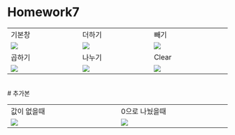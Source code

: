 # Homework7

<table>
<tr><td>기본창</td><td>더하기</td><td>빼기</td></tr>
<tr>
<td width="300px"><img src ="https://github.com/BrokenMental/Homework7/blob/master/app/pics/%EA%B8%B0%EB%B3%B8%EC%B0%BD.png?raw=true"></td>
<td width="300px"><img src = "https://github.com/BrokenMental/Homework7/blob/master/app/pics/%EB%8D%94%ED%95%98%EA%B8%B0.png?raw=true"></td>
<td width="300px"><img src = "https://github.com/BrokenMental/Homework7/blob/master/app/pics/%EB%B9%BC%EA%B8%B0.png?raw=true"></td>
<tr>
<td>곱하기</td><td>나누기</td><td>Clear</td>
</tr>
<tr>
<td width="300px"><img src= "https://github.com/BrokenMental/Homework7/blob/master/app/pics/%EA%B3%B1%ED%95%98%EA%B8%B0.png?raw=true"></td>
<td width="300px"><img src= "https://github.com/BrokenMental/Homework7/blob/master/app/pics/%EB%82%98%EB%88%84%EA%B8%B0.png?raw=true"></td>
<td width="300px"><img src= "https://github.com/BrokenMental/Homework7/blob/master/app/pics/Clear.png?raw=true"></td>
</tr>
</table>
<br>
# 추가본
<table>
<tr>
<td>값이 없을때</td><td>0으로 나눴을때</td>
</tr>
<tr>
<td width = "300px"><img src = "https://github.com/BrokenMental/Homework7/blob/master/app/pics/%EA%B0%92%EC%9D%B4%EC%97%86%EC%9D%84%EB%95%8C.png?raw=true"></td>
<td width = "300px"><img src = "https://github.com/BrokenMental/Homework7/blob/master/app/pics/%EB%82%98%EB%88%84%EB%8A%94%EA%B0%92%EC%9D%B4%200%EC%9D%BC%EB%95%8C.png?raw=true"></td>
</tr>
</table>
